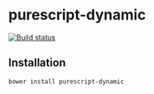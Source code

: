# purescript-dynamic

[![Build status](https://travis-ci.org/raduom/purescript-dynamic.svg?branch=master)](https://travis-ci.org/raduom/purescript-dynamic)

## Installation

```
bower install purescript-dynamic

```
